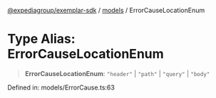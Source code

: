 [@expediagroup/exemplar-sdk](../../index.md) / [models](../index.md) / ErrorCauseLocationEnum

# Type Alias: ErrorCauseLocationEnum

> **ErrorCauseLocationEnum**: `"header"` \| `"path"` \| `"query"` \| `"body"`

Defined in: models/ErrorCause.ts:63
